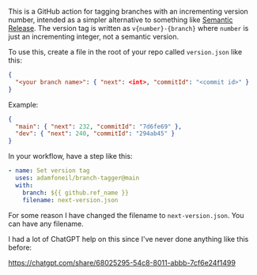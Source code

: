 This is a GitHub action for tagging branches with an incrementing version number, intended as a simpler alternative to something like [Semantic Release](https://github.com/semantic-release/semantic-release). The version tag is written as `v{number}-{branch}` where `number` is just an incrementing integer, not a semantic version.

To use this, create a file in the root of your repo called `version.json` like this:

```json
{
  "<your branch name>": { "next": <int>, "commitId": "<commit id>" }
}
```

Example:

```json
{
  "main": { "next": 232, "commitId": "7d6fe69" },
  "dev": { "next": 240, "commitId": "294ab45" }
}
```

In your workflow, have a step like this:

```yaml
- name: Set version tag
  uses: adamfoneil/branch-tagger@main
  with:
    branch: ${{ github.ref_name }}
    filename: next-version.json
```

For some reason I have changed the filename to `next-version.json`. You can have any filename.

I had a lot of ChatGPT help on this since I've never done anything like this before:

https://chatgpt.com/share/68025295-54c8-8011-abbb-7cf6e24f1499
